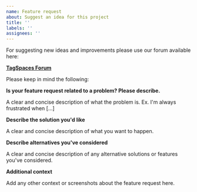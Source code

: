 ```yaml
---
name: Feature request
about: Suggest an idea for this project
title: ''
labels: ''
assignees: ''
---
```


For suggesting new ideas and improvements please use our forum available here:

[**TagSpaces Forum**](https://tagspaces.discourse.group/c/feature-requests/6)

Please keep in mind the following:

**Is your feature request related to a problem? Please describe.**

A clear and concise description of what the problem is. Ex. I'm always frustrated when [...]

**Describe the solution you'd like**

A clear and concise description of what you want to happen.

**Describe alternatives you've considered**

A clear and concise description of any alternative solutions or features you've considered.

**Additional context**

Add any other context or screenshots about the feature request here.
